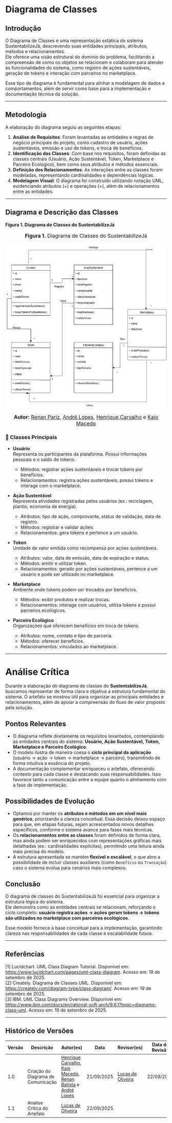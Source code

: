 # Diagrama de Classes

## Introdução
O Diagrama de Classes é uma representação estática do sistema SustentabilizeJá, descrevendo suas entidades principais, atributos, métodos e relacionamentos.  
Ele oferece uma visão estrutural do domínio do problema, facilitando a compreensão de como os objetos se relacionam e colaboram para atender às funcionalidades do sistema, como registro de ações sustentáveis, geração de tokens e interação com parceiros no marketplace.

Esse tipo de diagrama é fundamental para alinhar a modelagem de dados e comportamentos, além de servir como base para a implementação e documentação técnica da solução.

---

## Metodologia
A elaboração do diagrama seguiu as seguintes etapas:

1. **Análise de Requisitos**: Foram levantadas as entidades e regras de negócio principais do projeto, como cadastro de usuário, ações sustentáveis, emissão e uso de tokens, e troca de benefícios.
2. **Identificação das Classes**: Com base nos requisitos, foram definidas as classes centrais (Usuário, Ação Sustentável, Token, Marketplace e Parceiro Ecológico), bem como seus atributos e métodos essenciais.
3. **Definição dos Relacionamentos**: As interações entre as classes foram modeladas, representando cardinalidades e dependências lógicas.
4. **Modelagem Visual**: O diagrama foi construído utilizando notação UML, evidenciando atributos (+) e operações (+), além de relacionamentos entre as entidades.

---

## Diagrama e Descrição das Classes

**Figura 1. Diagrama de Classes do SustentabilizeJá**
<center>
<font size="3"><p style="text-align: center"><b>Figura 1.</b>  Diagrama de Classes do SustentabilizeJá </p></font>

![Diagrama de Classes](../assets/Diagrama.de.Classes.drawio.png)

<font size="3"><p style="text-align: center"><b>Autor:</b> [Renan Pariz](https://github.com/renanpariiz), [André Lopes](https://github.com/AndreLopesDeSousa), [Henrique Carvalho](https://github.com/henriquecarv3) e [Kaio Macedo](https://github.com/bigkaio) </p></font>
</center>


### 📌 Classes Principais

- **Usuário**  
  Representa os participantes da plataforma. Possui informações pessoais e o saldo de tokens.  
  - Métodos: registrar ações sustentáveis e trocar tokens por benefícios.  
  - Relacionamentos: registra ações sustentáveis, possui tokens e interage com o marketplace.

- **Ação Sustentável**  
  Representa atividades registradas pelos usuários (ex.: reciclagem, plantio, economia de energia).  
  - Atributos: tipo de ação, comprovante, status de validação, data de registro.  
  - Métodos: registrar e validar ações.  
  - Relacionamentos: gera tokens e pertence a um usuário.

- **Token**  
  Unidade de valor emitida como recompensa por ações sustentáveis.  
  - Atributos: valor, data de emissão, data de expiração e status.  
  - Métodos: emitir e utilizar token.  
  - Relacionamentos: gerado por ações sustentáveis, pertence a um usuário e pode ser utilizado no marketplace.

- **Marketplace**  
  Ambiente onde tokens podem ser trocados por benefícios.  
  - Métodos: exibir produtos e realizar trocas.  
  - Relacionamentos: interage com usuários, utiliza tokens e possui parceiros ecológicos.

- **Parceiro Ecológico**  
  Organizações que oferecem benefícios em troca de tokens.  
  - Atributos: nome, contato e tipo de parceria.  
  - Métodos: oferecer benefícios.  
  - Relacionamentos: vinculados ao marketplace.

---

# Análise Crítica

Durante a elaboração do diagrama de classes do **SustentabilizeJá**, buscamos representar de forma clara e objetiva a estrutura fundamental do sistema. O artefato se mostrou útil para organizar as principais entidades e relacionamentos, além de apoiar a compreensão do fluxo de valor proposto pela solução.

## Pontos Relevantes
- O diagrama reflete diretamente os requisitos levantados, contemplando as entidades centrais do sistema: **Usuário, Ação Sustentável, Token, Marketplace e Parceiro Ecológico**.  
- O modelo ilustra de maneira coesa o **ciclo principal da aplicação** (usuário → ação → token → marketplace → parceiro), transmitindo de forma intuitiva a essência do projeto.  
- A documentação complementar enriqueceu o artefato, oferecendo contexto para cada classe e destacando suas responsabilidades. Isso favorece tanto a comunicação entre a equipe quanto o alinhamento com a fase de implementação.  

## Possibilidades de Evolução
- Optamos por manter os **atributos e métodos em um nível mais genérico**, priorizando a clareza conceitual. Essa decisão deixou espaço para que, em etapas futuras, sejam acrescentados novos detalhes específicos, conforme o sistema avance para fases mais técnicas.  
- Os **relacionamentos entre as classes** foram definidos de forma clara, mas ainda podem ser enriquecidos com representações gráficas mais detalhadas (ex.: cardinalidades explícitas), permitindo uma leitura ainda mais precisa do modelo.  
- A estrutura apresentada se mantém **flexível e escalável**, o que abre a possibilidade de incluir classes auxiliares (como `Benefício` ou `Transação`) caso o sistema evolua para cenários mais complexos.  

## Conclusão
O diagrama de classes do SustentabilizeJá foi essencial para organizar a estrutura lógica do sistema.  
Ele demonstra como as entidades centrais se relacionam, reforçando o ciclo completo: **usuário registra ações → ações geram tokens → tokens são utilizados no marketplace com parceiros ecológicos**.  

Esse modelo fornece a base conceitual para a implementação, garantindo clareza nas responsabilidades de cada classe e escalabilidade futura.

---

## Referências
[1] Lucidchart. UML Class Diagram Tutorial. Disponível em: https://www.lucidchart.com/pages/uml-class-diagram. Acesso em: 19 de setembro de 2025.  
[2] Creately. Diagrama de Classes UML. Disponível em: https://creately.com/diagram-type/class-diagram/. Acesso em: 19 de setembro de 2025.  
[3] IBM. UML Class Diagrams Overview. Disponível em: https://www.ibm.com/docs/en/rational-soft-arch/9.6.1?topic=diagrams-class-uml. Acesso em: 19 de setembro de 2025.  

---

## Histórico de Versões


| Versão | Descrição                            | Autor(es)                                                                                         | Data       | Revisor(es)                                                                                                 | Data de Revisão |
| ------ | ------------------------------------ | ------------------------------------------------------------------------------------------------- | ---------- | ----------------------------------------------------------------------------------------------------------- | --------- |
| 1.0    | Criação do Diagrama de Comunicação | [Henrique Carvalho](https://github.com/henriquecarv3), [Kaio Macedo](https://github.com/bigkaio), [Renan Batista](https://github.com/renanpariiz) e [André Lopes](https://github.com/AndreLopesDeSousa) | 21/09/2025 | [Lucas de Oliveira](https://github.com/LucasOliveiraDiasMarquesFerreira)  |22/09/2025  |
| 1.1    | Analise Crítica do Artefato | [Lucas de Oliveira](https://github.com/LucasOliveiraDiasMarquesFerreira)| 22/09/2025 |  |  |
